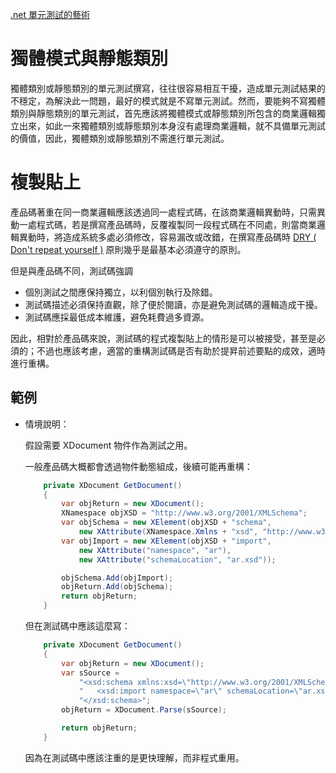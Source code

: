 [.net 單元測試的藝術](https://read01.com/zh-tw/Po83Oa.html#.W3O4AOgzaUk)

# 獨體模式與靜態類別

獨體類別或靜態類別的單元測試撰寫，往往很容易相互干擾，造成單元測試結果的不穩定，為解決此一問題，最好的模式就是不寫單元測試。然而，要能夠不寫獨體類別與靜態類別的單元測試，首先應該將獨體模式或靜態類別所包含的商業邏輯獨立出來，如此一來獨體類別或靜態類別本身沒有處理商業邏輯，就不具備單元測試的價值，因此，獨體類別或靜態類別不需進行單元測試。

# 複製貼上

產品碼著重在同一商業邏輯應該透過同一處程式碼，在該商業邏輯異動時，只需異動一處程式碼，若是撰寫產品碼時，反覆複製同一段程式碼在不同處，則當商業邏輯異動時，將造成系統多處必須修改，容易漏改或改錯，在撰寫產品碼時 [DRY ( Don't repeat yourself )](https://zh.wikipedia.org/wiki/%E4%B8%80%E6%AC%A1%E4%B8%94%E4%BB%85%E4%B8%80%E6%AC%A1) 原則幾乎是最基本必須遵守的原則。

但是與產品碼不同，測試碼強調

* 個別測試之間應保持獨立，以利個別執行及除錯。
* 測試碼描述必須保持直觀，除了便於閱讀，亦是避免測試碼的邏輯造成干擾。
* 測試碼應採最低成本維護，避免耗費過多資源。

因此，相對於產品碼來說，測試碼的程式複製貼上的情形是可以被接受，甚至是必須的；不過也應該考慮，適當的重構測試碼是否有助於提昇前述要點的成效，適時進行重構。

## 範例

* 情境說明：
    
    假設需要 XDocument 物件作為測試之用。
    
    一般產品碼大概都會透過物件動態組成，後續可能再重構：

    ```csharp
        private XDocument GetDocument()
        {
            var objReturn = new XDocument();
            XNamespace objXSD = "http://www.w3.org/2001/XMLSchema";
            var objSchema = new XElement(objXSD + "schema",
                new XAttribute(XNamespace.Xmlns + "xsd", "http://www.w3.org/2001/XMLSchema"));
            var objImport = new XElement(objXSD + "import",
                new XAttribute("namespace", "ar"),
                new XAttribute("schemaLocation", "ar.xsd"));

            objSchema.Add(objImport);
            objReturn.Add(objSchema);
            return objReturn;
        }
    ```

    但在測試碼中應該這麼寫：
    ```csharp
        private XDocument GetDocument()
        {
            var objReturn = new XDocument();
            var sSource = 
                "<xsd:schema xmlns:xsd=\"http://www.w3.org/2001/XMLSchema\">" +
                "   <xsd:import namespace=\"ar\" schemaLocation=\"ar.xsd\" />" +
                "</xsd:schema>";
            objReturn = XDocument.Parse(sSource);

            return objReturn;
        }
    ```
    
    因為在測試碼中應該注重的是更快理解，而非程式重用。